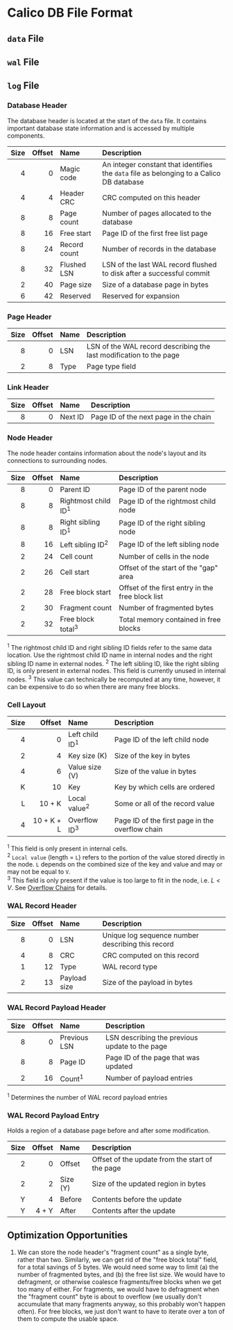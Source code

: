 # Calico DB File Format

## `data` File
## `wal` File
## `log` File

### Database Header
The database header is located at the start of the `data` file.
It contains important database state information and is accessed by multiple components.

| Size | Offset | Name         | Description                                                                              |
|-----:|-------:|:-------------|:-----------------------------------------------------------------------------------------|
|    4 |      0 | Magic code   | An integer constant that identifies the `data` file as belonging to a Calico DB database |
|    4 |      4 | Header CRC   | CRC computed on this header                                                              |
|    8 |      8 | Page count   | Number of pages allocated to the database                                                |
|    8 |     16 | Free start   | Page ID of the first free list page                                                      |
|    8 |     24 | Record count | Number of records in the database                                                        |
|    8 |     32 | Flushed LSN  | LSN of the last WAL record flushed to disk after a successful commit                     |
|    2 |     40 | Page size    | Size of a database page in bytes                                                         |
|    6 |     42 | Reserved     | Reserved for expansion                                                                   |

### Page Header
| Size | Offset | Name | Description                                                        |
|-----:|-------:|:-----|:-------------------------------------------------------------------|
|    8 |      0 | LSN  | LSN of the WAL record describing the last modification to the page |
|    2 |      8 | Type | Page type field                                                    |

### Link Header
| Size | Offset | Name    | Description                           |
|-----:|-------:|:--------|:--------------------------------------|
|    8 |      0 | Next ID | Page ID of the next page in the chain |

### Node Header
The node header contains information about the node's layout and its connections to surrounding nodes.

| Size | Offset | Name                           | Description                                      |
|-----:|-------:|:-------------------------------|:-------------------------------------------------|
|    8 |      0 | Parent ID                      | Page ID of the parent node                       |
|    8 |      8 | Rightmost child ID<sup>1</sup> | Page ID of the rightmost child node              |
|    8 |      8 | Right sibling ID<sup>1</sup>   | Page ID of the right sibling node                |
|    8 |     16 | Left sibling ID<sup>2</sup>    | Page ID of the left sibling node                 |
|    2 |     24 | Cell count                     | Number of cells in the node                      |
|    2 |     26 | Cell start                     | Offset of the start of the "gap" area            |
|    2 |     28 | Free block start               | Offset of the first entry in the free block list |
|    2 |     30 | Fragment count                 | Number of fragmented bytes                       |
|    2 |     32 | Free block total<sup>3</sup>   | Total memory contained in free blocks            |

<sup>1</sup> The rightmost child ID and right sibling ID fields refer to the same data location.
Use the rightmost child ID name in internal nodes and the right sibling ID name in external nodes.
<sup>2</sup> The left sibling ID, like the right sibling ID, is only present in external nodes.
This field is currently unused in internal nodes.
<sup>3</sup> This value can technically be recomputed at any time, however, it can be expensive to do so when there are many free blocks.

### Cell Layout
| Size |     Offset | Name                      | Description                                     |
|-----:|-----------:|:--------------------------|:------------------------------------------------|
|    4 |          0 | Left child ID<sup>1</sup> | Page ID of the left child node                  |
|    2 |          4 | Key size (K)              | Size of the key in bytes                        |
|    4 |          6 | Value size (V)            | Size of the value in bytes                      |
|    K |         10 | Key                       | Key by which cells are ordered                  |
|    L |     10 + K | Local value<sup>2</sup>   | Some or all of the record value                 |
|    4 | 10 + K + L | Overflow ID<sup>3</sup>   | Page ID of the first page in the overflow chain |

<sup>1</sup> This field is only present in internal cells. <br>
<sup>2</sup> `Local value` (length = `L`) refers to the portion of the value stored directly in the node.
`L` depends on the combined size of the key and value and may or may not be equal to `V`. <br>
<sup>3</sup> This field is only present if the value is too large to fit in the node, i.e. $L < V$.
See [Overflow Chains](#overflow-chains) for details.

### WAL Record Header
| Size | Offset | Name         | Description                                       |
|-----:|-------:|:-------------|:--------------------------------------------------|
|    8 |      0 | LSN          | Unique log sequence number describing this record |
|    4 |      8 | CRC          | CRC computed on this record                       |
|    1 |     12 | Type         | WAL record type                                   |
|    2 |     13 | Payload size | Size of the payload in bytes                      |

### WAL Record Payload Header
| Size | Offset | Name              | Description                                    |
|-----:|-------:|:------------------|:-----------------------------------------------|
|    8 |      0 | Previous LSN      | LSN describing the previous update to the page |
|    8 |      8 | Page ID           | Page ID of the page that was updated           |
|    2 |     16 | Count<sup>1</sup> | Number of payload entries                      |

<sup>1</sup> Determines the number of WAL record payload entries

### WAL Record Payload Entry
Holds a region of a database page before and after some modification.

| Size | Offset | Name     | Description                                     |
|-----:|-------:|:---------|:------------------------------------------------|
|    2 |      0 | Offset   | Offset of the update from the start of the page |
|    2 |      2 | Size (Y) | Size of the updated region in bytes             |
|    Y |      4 | Before   | Contents before the update                      |
|    Y |  4 + Y | After    | Contents after the update                       |

## Optimization Opportunities
1. We can store the node header's "fragment count" as a single byte, rather than two.
Similarly, we can get rid of the "free block total" field, for a total savings of 5 bytes.
We would need some way to limit (a) the number of fragmented bytes, and (b) the free list size.
We would have to defragment, or otherwise coalesce fragments/free blocks when we get too many of either.
For fragments, we would have to defragment when the "fragment count" byte is about to overflow (we usually don't accumulate that many fragments anyway, so this probably won't happen often).
For free blocks, we just don't want to have to iterate over a ton of them to compute the usable space.
